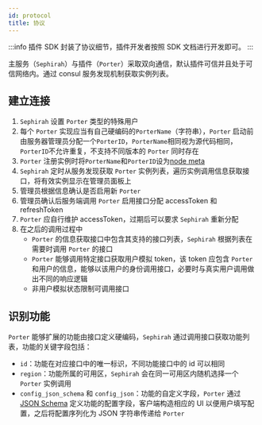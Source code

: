 ```yaml
---
id: protocol
title: 协议
---
```


:::info
插件 SDK 封装了协议细节，插件开发者按照 SDK 文档进行开发即可。
:::

主服务（`Sephirah`）与插件（`Porter`）采取双向通信，默认插件可信并且处于可信网络内。通过 consul 服务发现机制获取实例列表。

## 建立连接

1. `Sephirah` 设置 `Porter` 类型的特殊用户
1. 每个 `Porter` 实现应当有自己硬编码的`PorterName`（字符串），`Porter` 启动前由服务器管理员分配一个`PorterID`，`PorterName`相同视为源代码相同，`PorterID`不允许重复，不支持不同版本的 `Porter` 同时存在
1. `Porter` 注册实例时将`PorterName`和`PorterID`设为[node meta](https://developer.hashicorp.com/consul/docs/agent/config/cli-flags#_node_meta)
1. `Sephirah` 定时从服务发现获取 `Porter` 实例列表，遍历实例调用信息获取接口，将有效实例显示在管理员面板上
1. 管理员根据信息确认是否启用新 `Porter`
1. 管理员确认后服务端调用 `Porter` 启用接口分配 accessToken 和 refreshToken
1. `Porter` 应自行维护 accessToken，过期后可以要求 `Sephirah` 重新分配
1. 在之后的调用过程中
   - `Porter` 的信息获取接口中包含其支持的接口列表，`Sephirah` 根据列表在需要时调用 `Porter` 的接口
   - `Porter` 能够调用特定接口获取用户模拟 token，该 token 应包含 `Porter` 和用户的信息，能够以该用户的身份调用接口，必要时与真实用户调用做出不同的响应逻辑
   - 非用户模拟状态限制可调用接口

## 识别功能

`Porter` 能够扩展的功能由接口定义硬编码，`Sephirah` 通过调用接口获取功能列表，功能的关键字段包括：

- `id`：功能在对应接口中的唯一标识，不同功能接口中的 id 可以相同
- `region`：功能所属的可用区，`Sephirah` 会在同一可用区内随机选择一个 `Porter` 实例调用
- `config_json_schema` 和 `config_json`：功能的自定义字段，`Porter` 通过 [JSON Schema](https://json-schema.org/) 定义功能的配置字段，客户端构造相应的 UI 以便用户填写配置，之后将配置序列化为 JSON 字符串传递给 `Porter`
